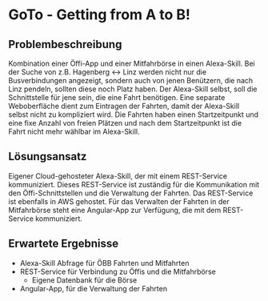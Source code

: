 # GoTo - Getting from A to B!

## Problembeschreibung

Kombination einer Öffi-App und einer Mitfahrbörse in einen Alexa-Skill. Bei der Suche von z.B. Hagenberg <-> Linz werden nicht nur die Busverbindungen angezeigt, sondern auch von jenen Benützern, die nach Linz pendeln, sollten diese noch Platz haben. Der Alexa-Skill selbst, soll die Schnittstelle für jene sein, die eine Fahrt benötigen. Eine separate Weboberfläche dient zum Eintragen der Fahrten, damit der Alexa-Skill selbst nicht zu kompliziert wird. Die Fahrten haben einen Startzeitpunkt und eine fixe Anzahl von freien Plätzen und nach dem Startzeitpunkt ist die Fahrt nicht mehr wählbar im Alexa-Skill.

## Lösungsansatz

Eigener Cloud-gehosteter Alexa-Skill, der mit einem REST-Service kommuniziert. Dieses REST-Service ist zuständig für die Kommunikation mit den Öffi-Schnittstellen und die Verwaltung der Fahrten. Das REST-Service ist ebenfalls in AWS gehostet. Für das Verwalten der Fahrten in der Mitfahrbörse steht eine Angular-App zur Verfügung, die mit dem REST-Service kommuniziert.

## Erwartete Ergebnisse

* Alexa-Skill Abfrage für ÖBB Fahrten und Mitfahrten
* REST-Service für Verbindung zu Öffis und die Mitfahrbörse
  * Eigene Datenbank für die Börse
* Angular-App, für die Verwaltung der Fahrten

